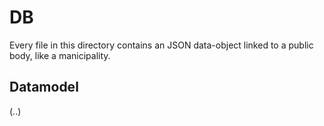 # DB
Every file in this directory contains an JSON data-object linked to a public body, like a manicipality.

## Datamodel
(..)
